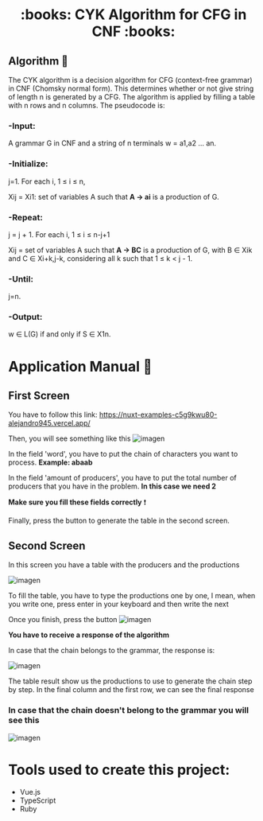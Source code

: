 <h1 align="center">:books: CYK Algorithm for CFG in CNF :books:</h1>


## Algorithm :pencil:
The CYK algorithm is a decision algorithm for CFG (context-free grammar) in CNF (Chomsky normal form). This determines whether or not give string of length n is generated by a CFG. The algorithm is applied by filling a table with n rows and n columns. The pseudocode is:

### -Input: 
A grammar G in CNF and a string of n terminals w = a1,a2 ... an.

### -Initialize:
j=1. For each i, 1 ≤ i ≤ n,

Xij = Xi1: set of variables A such that **A -> ai** is a production of G.
  
### -Repeat:
j = j + 1. For each i, 1 ≤ i ≤ n-j+1 

Xij = set of variables A such that **A -> BC** is a production of G, with B ∈ Xik and C ∈ Xi+k,j-k, considering all k such that 1 ≤ k < j - 1.
  
### -Until: 
j=n.

### -Output: 
w ∈ L(G) if and only if S ∈ X1n.


# Application Manual :notebook:
## First Screen

You have to follow this link: https://nuxt-examples-c5g9kwu80-alejandro945.vercel.app/

Then, you will see something like this
![imagen](https://user-images.githubusercontent.com/80568091/201343169-d0609682-f31d-4c32-b90a-053974c5e2e6.png)

In the field 'word', you have to put the chain of characters you want to process. **Example: abaab**

In the field 'amount of producers', you have to put the total number of producers that you have in the problem. **In this case we need 2**

**Make sure you fill these fields correctly** :heavy_exclamation_mark:

Finally, press the button to generate the table in the second screen.

## Second Screen

In this screen you have a table with the producers and the productions

![imagen](https://user-images.githubusercontent.com/80568091/201343858-3e0c8356-66dc-4eff-bd36-4295723b0f56.png)

To fill the table, you have to type the productions one by one, I mean, when you write one, press enter in your keyboard and then write the next

Once you finish, press the button ![imagen](https://user-images.githubusercontent.com/80568091/201345166-cdfc7840-a117-4c58-8ad8-0216bac13ac7.png)

**You have to receive a response of the algorithm**

In case that the chain belongs to the grammar, the response is:

![imagen](https://user-images.githubusercontent.com/80568091/201345330-cd7a6fb6-0941-43c5-98f2-341daddfb47f.png)

The table result show us the productions to use to generate the chain step by step. In the final column and the first row, we can see the final response

### In case that the chain doesn't belong to the grammar you will see this

![imagen](https://user-images.githubusercontent.com/80568091/201346640-c6fb64a0-a042-49b0-837c-84a556134451.png)




# Tools used to create this project:
* Vue.js
* TypeScript
* Ruby







  
  

  
  
 
